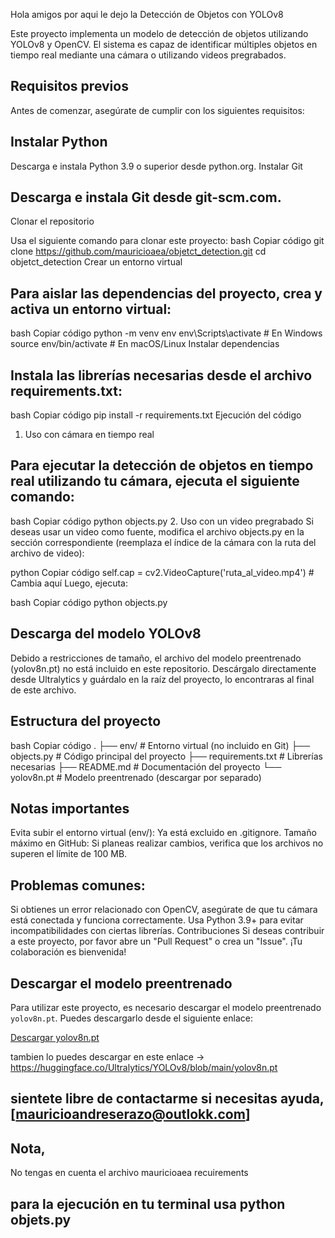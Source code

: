 Hola amigos por aqui le dejo la Detección de Objetos con YOLOv8

Este proyecto implementa un modelo de detección de objetos utilizando YOLOv8 y OpenCV. El sistema es capaz de identificar múltiples objetos en tiempo real mediante una cámara o utilizando videos pregrabados.

## Requisitos previos
Antes de comenzar, asegúrate de cumplir con los siguientes requisitos:

## Instalar Python

Descarga e instala Python 3.9 o superior desde python.org.
Instalar Git

## Descarga e instala Git desde git-scm.com.
Clonar el repositorio

Usa el siguiente comando para clonar este proyecto:
bash
Copiar código
git clone https://github.com/mauricioaea/objetct_detection.git
cd objetct_detection
Crear un entorno virtual

## Para aislar las dependencias del proyecto, crea y activa un entorno virtual:
bash
Copiar código
python -m venv env
env\Scripts\activate  # En Windows
source env/bin/activate  # En macOS/Linux
Instalar dependencias

## Instala las librerías necesarias desde el archivo requirements.txt:
bash
Copiar código
pip install -r requirements.txt
Ejecución del código
1. Uso con cámara en tiempo real

## Para ejecutar la detección de objetos en tiempo real utilizando tu cámara, ejecuta el siguiente comando:

bash
Copiar código
python objects.py
2. Uso con un video pregrabado
Si deseas usar un video como fuente, modifica el archivo objects.py en la sección correspondiente (reemplaza el índice de la cámara con la ruta del archivo de video):

python
Copiar código
self.cap = cv2.VideoCapture('ruta_al_video.mp4')  # Cambia aquí
Luego, ejecuta:

bash
Copiar código
python objects.py
## Descarga del modelo YOLOv8
Debido a restricciones de tamaño, el archivo del modelo preentrenado (yolov8n.pt) no está incluido en este repositorio.
Descárgalo directamente desde Ultralytics y guárdalo en la raíz del proyecto, lo encontraras al final de este archivo.

## Estructura del proyecto
bash
Copiar código
.
├── env/                  # Entorno virtual (no incluido en Git)
├── objects.py            # Código principal del proyecto
├── requirements.txt      # Librerías necesarias
├── README.md             # Documentación del proyecto
└── yolov8n.pt            # Modelo preentrenado (descargar por separado)

## Notas importantes
Evita subir el entorno virtual (env/): Ya está excluido en .gitignore.
Tamaño máximo en GitHub: Si planeas realizar cambios, verifica que los archivos no superen el límite de 100 MB.

## Problemas comunes:
Si obtienes un error relacionado con OpenCV, asegúrate de que tu cámara está conectada y funciona correctamente.
Usa Python 3.9+ para evitar incompatibilidades con ciertas librerías.
Contribuciones
Si deseas contribuir a este proyecto, por favor abre un "Pull Request" o crea un "Issue". ¡Tu colaboración es bienvenida!


## Descargar el modelo preentrenado

Para utilizar este proyecto, es necesario descargar el modelo preentrenado `yolov8n.pt`. Puedes descargarlo desde el siguiente enlace:

[Descargar yolov8n.pt](https://github.com/ultralytics/ultralytics/releases) 

tambien lo puedes descargar en este enlace -> https://huggingface.co/Ultralytics/YOLOv8/blob/main/yolov8n.pt

## sientete libre de contactarme si necesitas ayuda, [mauricioandreserazo@outlokk.com] 

## Nota,
No tengas en cuenta el archivo
mauricioaea
recuirements

## para la ejecución en tu terminal usa python objets.py


